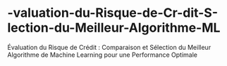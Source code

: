 # -valuation-du-Risque-de-Cr-dit-S-lection-du-Meilleur-Algorithme-ML
Évaluation du Risque de Crédit : Comparaison et Sélection du Meilleur Algorithme de Machine Learning pour une Performance Optimale
